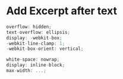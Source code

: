 # Add Excerpt after text

```jsx
overflow: hidden;
text-overflow: ellipsis;
display: -webkit-box;
-webkit-line-clamp: 1;
-webkit-box-orient: vertical;

white-space: nowrap;
display: inline-block;
max-width: ...;
```
